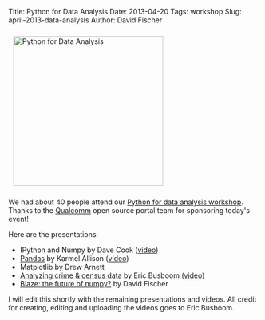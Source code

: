 Title: Python for Data Analysis
Date: 2013-04-20
Tags: workshop
Slug: april-2013-data-analysis
Author: David Fischer

<a href="./static/images/2013-04-20_data-analysis.jpg">
  <img src="./static/images/2013-04-20_data-analysis.jpg" style="width: 300px; margin: 10px;" class="img-polaroid pull-right" alt="Python for Data Analysis" />
</a>

We had about 40 people attend our
[Python for data analysis workshop](http://www.meetup.com/pythonsd/events/94234812/).
Thanks to the
[Qualcomm](http://qualcomm.com) open source portal team for sponsoring
today's event!


Here are the presentations:

* IPython and Numpy by Dave Cook
 ([video](http://www.youtube.com/watch?v=wQXhnhbx5CM))
* [Pandas](http://nbviewer.ipython.org/5406317) by Karmel Allison
 ([video](http://www.youtube.com/watch?v=riJjfiH7Neg))
* Matplotlib by Drew Arnett
* [Analyzing crime & census data](https://clarinova.box.com/shared/static/lug0dq4wzht39fwkgge9.pdf)
 by Eric Busboom
 ([video](http://www.youtube.com/watch?v=zGPdgykykTQ))
* [Blaze: the future of numpy?](http://www.slideshare.net/pythonsd/blaze-theevolutionofnumpy) by David Fischer

I will edit this shortly with the remaining presentations and videos.
All credit for creating, editing and uploading the videos goes to Eric
Busboom.
